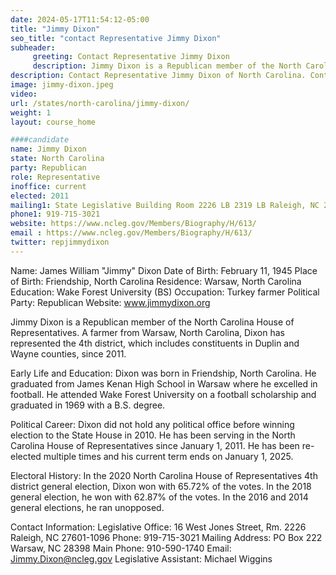 ```yaml
---
date: 2024-05-17T11:54:12-05:00
title: "Jimmy Dixon"
seo_title: "contact Representative Jimmy Dixon"
subheader:
     greeting: Contact Representative Jimmy Dixon
     description: Jimmy Dixon is a Republican member of the North Carolina House of Representatives. A farmer from Warsaw, North Carolina, Dixon has represented the 4th district, which includes constituents in Duplin and Wayne counties, since 2011.
description: Contact Representative Jimmy Dixon of North Carolina. Contact information for Jimmy Dixon includes email address, phone number, and mailing address.
image: jimmy-dixon.jpeg
video:
url: /states/north-carolina/jimmy-dixon/
weight: 1
layout: course_home

####candidate
name: Jimmy Dixon
state: North Carolina
party: Republican
role: Representative
inoffice: current
elected: 2011
mailing1: State Legislative Building Room 2226 LB 2319 LB Raleigh, NC 27601-1096
phone1: 919-715-3021
website: https://www.ncleg.gov/Members/Biography/H/613/
email : https://www.ncleg.gov/Members/Biography/H/613/
twitter: repjimmydixon
---
```

Name: James William "Jimmy" Dixon
Date of Birth: February 11, 1945
Place of Birth: Friendship, North Carolina
Residence: Warsaw, North Carolina
Education: Wake Forest University (BS)
Occupation: Turkey farmer
Political Party: Republican
Website: www.jimmydixon.org

Jimmy Dixon is a Republican member of the North Carolina House of Representatives. A farmer from Warsaw, North Carolina, Dixon has represented the 4th district, which includes constituents in Duplin and Wayne counties, since 2011.

Early Life and Education:
Dixon was born in Friendship, North Carolina. He graduated from James Kenan High School in Warsaw where he excelled in football. He attended Wake Forest University on a football scholarship and graduated in 1969 with a B.S. degree.

Political Career:
Dixon did not hold any political office before winning election to the State House in 2010. He has been serving in the North Carolina House of Representatives since January 1, 2011. He has been re-elected multiple times and his current term ends on January 1, 2025.

Electoral History:
In the 2020 North Carolina House of Representatives 4th district general election, Dixon won with 65.72% of the votes. In the 2018 general election, he won with 62.87% of the votes. In the 2016 and 2014 general elections, he ran unopposed.

Contact Information:
Legislative Office: 16 West Jones Street, Rm. 2226 Raleigh, NC 27601-1096
Phone: 919-715-3021
Mailing Address: PO Box 222 Warsaw, NC 28398
Main Phone: 910-590-1740
Email: Jimmy.Dixon@ncleg.gov
Legislative Assistant: Michael Wiggins

